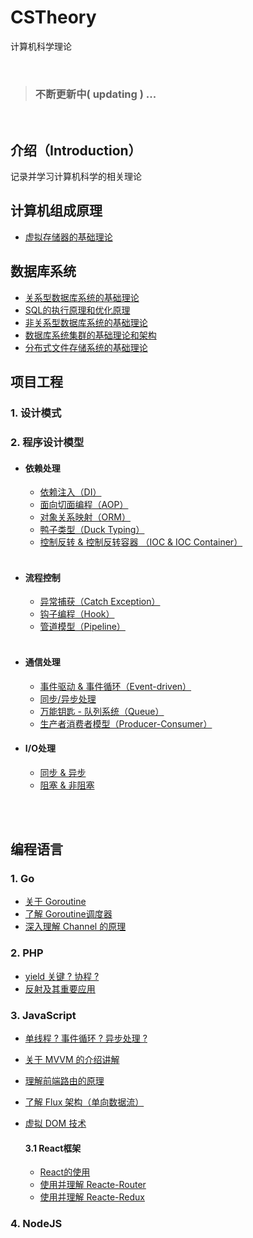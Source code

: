# CSTheory
计算机科学理论

<br>

> ### 不断更新中( updating ) ...

<br>

## 介绍（Introduction）
记录并学习计算机科学的相关理论

## 计算机组成原理
- [虚拟存储器的基础理论](https://github.com/Lvsi-China/VirtualMemory)


## 数据库系统
- [关系型数据库系统的基础理论](https://github.com/Lvsi-China/Sherk/blob/master/docs/README.chapter3.md)
- [SQL的执行原理和优化原理](https://github.com/Lvsi-China/SmaugSQL)
- [非关系型数据库系统的基础理论](https://github.com/Lvsi-China/CSTheory/blob/master/docs/nosql.md)
- [数据库系统集群的基础理论和架构](https://github.com/Lvsi-China/Sherk/blob/master/docs/README.chapter3.md)
- [分布式文件存储系统的基础理论](https://github.com/Lvsi-China/SauronDFS/blob/master/docs/README.chapter2.md)


## 项目工程

### 1. 设计模式

### 2. 程序设计模型

- #### 依赖处理
    - [依赖注入（DI）]()
    - [面向切面编程（AOP）]()
    - [对象关系映射（ORM）]()
    - [鸭子类型（Duck Typing）]()
    - [控制反转 & 控制反转容器 （IOC & IOC Container）]()
    <br>

- #### 流程控制
    - [异常捕获（Catch Exception）]()
    - [钩子编程（Hook）]()
    - [管道模型（Pipeline）]()
    <br><br>

- #### 通信处理
    - [事件驱动 & 事件循环（Event-driven）]()
    - [同步/异步处理]()
    - [万能钥匙 - 队列系统（Queue）]()
    - [生产者消费者模型（Producer-Consumer）]()

- #### I/O处理
    - [同步 & 异步]()
    - [阻塞 & 非阻塞]()

<br><br>


## 编程语言

### 1. Go
	
- [关于 Goroutine]()
- [了解 Goroutine调度器]()
- [深入理解 Channel 的原理]()

### 2. PHP
	
- [yield 关键 ? 协程 ?]() 
- [反射及其重要应用]()

### 3. JavaScript

- [单线程 ? 事件循环 ? 异步处理 ?]()

- [关于 MVVM 的介绍讲解]()

- [理解前端路由的原理]()

- [了解 Flux 架构（单向数据流）]()

- [虚拟 DOM 技术]()

    #### 3.1 React框架
     
    - [React的使用]()
    - [使用并理解 Reacte-Router]()
    - [使用并理解 Reacte-Redux]()
	

### 4. NodeJS

